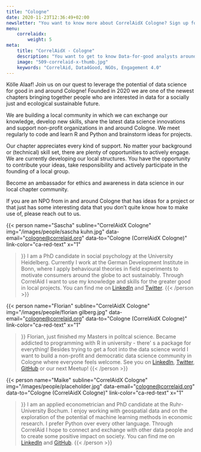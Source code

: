 ```yaml
---
title: "Cologne"
date: 2020-11-23T12:36:49+02:00
newsletter: "You want to know more about CorrelAidX Cologne? Sign up for our Newsletter!"
menu: 
    correlaidx:
        weight: 5
meta:
    title: "CorrelAidX - Cologne"
    description: "You want to get to know Data-for-good analysts around you and use data for social good? In this case, you are interested in CorrelAidX!"
    image: "509-correlaid-x-thumb.jpg"
    keywords: "CorrelAid, Data4Good, NGOs, Engagement 4.0"
---
```


Kölle Alaaf! Join us on our quest to leverage the potential of data science for good in and around Cologne! Founded in 2020 we are one of the newest chapters bringing together people who are interested in data for a socially just and ecological sustainable future.

We are building a local community in which we can exchange our knowledge, develop new skills, share the latest data science innovations and support non-profit organizations in and around Cologne. We meet regularly to code and learn R and Python and brainstorm ideas for projects. 

Our chapter appreciates every kind of support. No matter your background or (technical) skill set, there are plenty of opportunities to actively engage. We are currently developing our local structures. You have the opportunity to contribute your ideas, take responsibility and actively participate in the founding of a local group. 

Become an ambassador for ethics and awareness in data science in our local chapter community.

If you are an NPO from in and around Cologne that has ideas for a project or that just has some interesting data that you don’t quite know how to make use of, please reach out to us.




{{< person 
    name="Sascha"
    subline="CorrelAidX Cologne"
    img="/images/people/sascha kuhn.jpg"
    data-email="cologne@correlaid.org"
    data-to="Cologne (CorrelAidX Cologne)"
    link-color="ca-red-text"
    x="1"
>}}
I am a PhD candidate in social psychology at the University Heidelberg. Currently I work at the German Development Institute in Bonn, where I apply behavioural theories in field experiments to motivate consumers around the globe to act sustainably. Through CorrelAid I want to use my knowledge and skills for the greater good in local projects. You can find me on <a href="https://www.linkedin.com/in/sascha-kuhn-aa586b153/">LinkedIn</a> and <a href="https://twitter.com/Kuhn__Sascha">Twitter</a>.
{{< /person >}}

{{< person 
    name="Florian"
    subline="CorrelAidX Cologne"
    img="/images/people/florian gilberg.jpg"
    data-email="cologne@correlaid.org"
    data-to="Cologne (CorrelAidX Cologne)"
    link-color="ca-red-text"
    x="1"
>}}
Florian, just finished my Masters in politcal science. Became addicted to programming with R in university - there' s a package for everything! Besides trying to get a foot into the data science world I want to build a non-profit and democratic data science community in Cologne where everyone feels welcome. See you on <a href="https://www.linkedin.com/in/florian-gilberg/">LinkedIn</a>, <a href="https://twitter.com/Studentenfutter">Twitter</a>, <a href="https://github.com/Studentenfutter">GitHub</a> or our next Meetup!
{{< /person >}}

{{< person 
    name="Maike"
    subline="CorrelAidX Cologne"
    img="/images/people/placeholder.jpg"
    data-email="cologne@correlaid.org"
    data-to="Cologne (CorrelAidX Cologne)"
    link-color="ca-red-text"
    x="1"
>}}
I am an applied econometrician and PhD candidate at the Ruhr-University Bochum. I enjoy working with geospatial data and on the exploration of the potential of machine learning methods in economic research. I prefer Python over every other language. Through CorrelAid I hope to connect and exchange with other data people and to create some positive impact on society. You can find me on <a href="http://www.linkedin.com/in/maike-metz-peeters-107775118">LinkedIn</a> and <a href=https://github.com/maikemp>GitHub</a>.
{{< /person >}}


